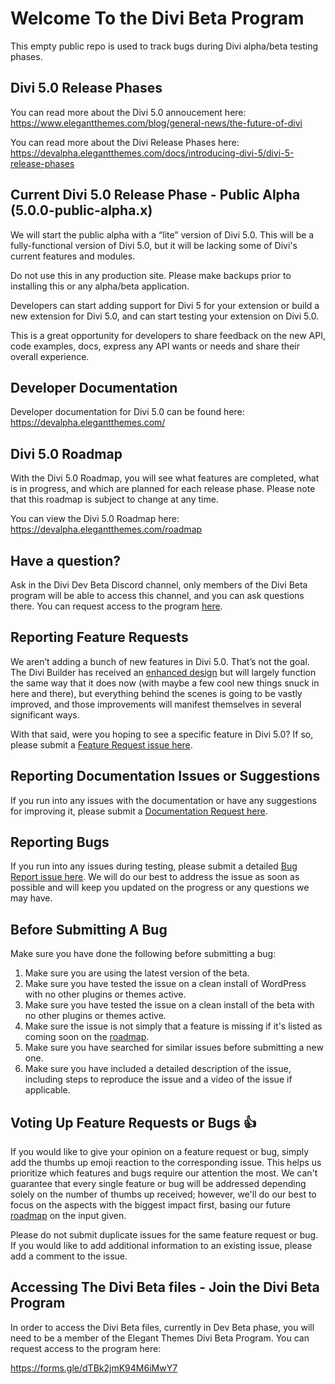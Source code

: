 # Welcome To the Divi Beta Program

This empty public repo is used to track bugs during Divi alpha/beta testing phases.

## Divi 5.0 Release Phases
You can read more about the Divi 5.0 annoucement here: https://www.elegantthemes.com/blog/general-news/the-future-of-divi

You can read more about the Divi Release Phases here: https://devalpha.elegantthemes.com/docs/introducing-divi-5/divi-5-release-phases

## Current Divi 5.0 Release Phase - Public Alpha (5.0.0-public-alpha.x)
We will start the public alpha with a “lite” version of Divi 5.0. This will be a fully-functional version of Divi 5.0, but it will be lacking some of Divi's current features and modules.

Do not use this in any production site. Please make backups prior to installing this or any alpha/beta application.

Developers can start adding support for Divi 5 for your extension or build a 
new extension for Divi 5.0, and can start testing your extension on Divi 5.0.

This is a great opportunity for developers to share feedback on the new API, code examples, 
docs, express any API wants or needs and share their overall experience.


## Developer Documentation
Developer documentation for Divi 5.0 can be found here: https://devalpha.elegantthemes.com/

## Divi 5.0 Roadmap
With the Divi 5.0 Roadmap, you will see what features are completed, what is in progress, and which are planned for each release phase. Please note that this roadmap is subject to change at any time.

You can view the Divi 5.0 Roadmap here:
https://devalpha.elegantthemes.com/roadmap

## Have a question?
Ask in the Divi Dev Beta Discord channel, only members of the Divi Beta program will be able to access this channel, and you can ask questions there. You can request access to the program [here](#accessing-the-alphabeta-files---join-the-divi-beta-program).

## Reporting Feature Requests
We aren’t adding a bunch of new features in Divi 5.0. That’s not the goal. The Divi Builder has received an [enhanced design](https://devalpha.elegantthemes.com/blog/release-dev-beta-9#enhanced-design) but will largely function the same way that it does now (with maybe a few cool new things snuck in here and there), but everything behind the scenes is going to be vastly improved, and those improvements will manifest themselves in several significant ways.

With that said, were you hoping to see a specific feature in Divi 5.0? If so, please submit a [Feature Request issue here](https://github.com/elegantthemes/Divi-Beta/issues/new?assignees=&labels=IMPROVEMENT&template=FEATURE_REQUEST.md&title=SCOPE+%3A%3A+Summary).

## Reporting Documentation Issues or Suggestions
If you run into any issues with the documentation or have any suggestions for improving it, please submit a [Documentation Request here](https://github.com/elegantthemes/Divi-Beta/issues/new?assignees=&labels=documentation&template=DOCS_REQUEST.md&title=SCOPE+%3A%3A+Summary).


## Reporting Bugs
If you run into any issues during testing, please submit a detailed [Bug Report issue here](https://github.com/elegantthemes/Divi-Beta/issues/new?assignees=&labels=BUG&template=BUG_REPORT.md&title=SCOPE+%3A%3A+Summary). We will do our best to address the issue as soon as possible and will keep you updated on the progress or any questions we may have.

## Before Submitting A Bug
Make sure you have done the following before submitting a bug:

1. Make sure you are using the latest version of the beta.
2. Make sure you have tested the issue on a clean install of WordPress with no other plugins or themes active.
3. Make sure you have tested the issue on a clean install of the beta with no other plugins or themes active.
4. Make sure the issue is not simply that a feature is missing if it's listed as coming soon on the [roadmap](https://devalpha.elegantthemes.com/roadmap).
4. Make sure you have searched for similar issues before submitting a new one.
5. Make sure you have included a detailed description of the issue, including steps to reproduce the issue and a video of the issue if applicable.

## Voting Up Feature Requests or Bugs 👍
If you would like to give your opinion on a feature request or bug, simply add the thumbs up emoji reaction to the corresponding issue. This helps us prioritize which features and bugs require our attention the most. We can't guarantee that every single feature or bug will be addressed depending solely on the number of thumbs up received; however, we'll do our best to focus on the aspects with the biggest impact first, basing our future [roadmap](https://devalpha.elegantthemes.com/roadmap) on the input given.

Please do not submit duplicate issues for the same feature request or bug. If you would like to add additional information to an existing issue, please add a comment to the issue.


## Accessing The Divi Beta files - Join the Divi Beta Program

In order to access the Divi Beta files, currently in Dev Beta phase, you will need to be a member of the Elegant Themes Divi Beta Program. You can request access to the program here:

https://forms.gle/dTBk2jmK94M6iMwY7
